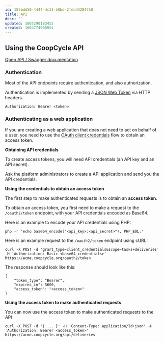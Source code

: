 ```yaml
---
id: 185bdd50-4444-4c31-b8bd-2febd4284760
title: API
desc: ''
updated: 1605290183452
created: 1604774965954
---
```


<!-- CSS -->
<link rel="stylesheet" href="https://cdn.jsdelivr.net/npm/bootstrap@4.5.3/dist/css/bootstrap.min.css" integrity="sha384-TX8t27EcRE3e/ihU7zmQxVncDAy5uIKz4rEkgIXeMed4M0jlfIDPvg6uqKI2xXr2" crossorigin="anonymous">
<!-- jQuery and JS bundle w/ Popper.js -->
<script src="https://code.jquery.com/jquery-3.5.1.slim.min.js" integrity="sha384-DfXdz2htPH0lsSSs5nCTpuj/zy4C+OGpamoFVy38MVBnE+IbbVYUew+OrCXaRkfj" crossorigin="anonymous"></script>
<script src="https://cdn.jsdelivr.net/npm/bootstrap@4.5.3/dist/js/bootstrap.bundle.min.js" integrity="sha384-ho+j7jyWK8fNQe+A12Hb8AhRq26LrZ/JpcUGGOn+Y7RsweNrtN/tE3MoK7ZeZDyx" crossorigin="anonymous"></script>
<!-- Font Awesome -->
<script src="https://kit.fontawesome.com/489c6dd9c4.js" crossorigin="anonymous"></script>

## Using the CoopCycle API

[Open API / Swagger documentation](https://demo.coopcycle.org/api/docs)

### Authentication

Most of the API endpoints require authentication, and also authorization.

Authentication is implemented by sending a [JSON Web Token](https://jwt.io/introduction/) via HTTP headers.

```
Authorization: Bearer <token>
```

### Authenticating as a web application

If you are creating a web application that does not need to act on behalf of a user, you need to use the [OAuth client credentials](https://oauth.net/2/grant-types/client-credentials/) flow to obtain an access token.

**Obtaining API credentials**

To create access tokens, you will need API credentials (an API key and an API secret).

Ask the platform administrators to create a API application and send you the API credentials.

**Using the credentials to obtain an access token**

The first step to make authenticated requests is to obtain an **access token**.

To obtain an access token, you first need to make a request to the `/oauth2/token` endpoint,
with your API credentials encoded as Base64.

Here is an example to encode your API credentials using PHP:

```
php -r 'echo base64_encode("<api_key>:<api_secret>"), PHP_EOL;'
```

Here is an example request to the `/oauth2/token` endpoint using cURL:

```
curl -X POST -d 'grant_type=client_credentials&scope=tasks+deliveries' -H 'Authorization: Basic <base64_credentials>' https://acme.coopcycle.org/oauth2/token
```

The response should look like this:

```
{
    "token_type": "Bearer",
    "expires_in": 3600,
    "access_token": "<access_token>"
}
```

**Using the access token to make authenticated requests**

You can now use the access token to make authenticated requests to the API

```
curl -X POST -d '{ ... }' -H 'Content-Type: application/ld+json' -H 'Authorization: Bearer <access_token>' https://acme.coopcycle.org/api/deliveries
```
